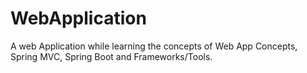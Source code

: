 # WebApplication
A web Application while learning the concepts of Web App Concepts, Spring MVC, Spring Boot and Frameworks/Tools.


